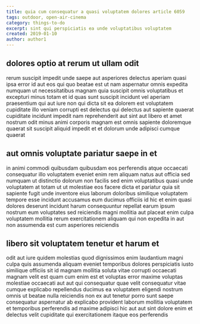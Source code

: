 ```yaml
---
title: quia cum consequatur a quasi voluptatem dolores article 6059
tags: outdoor, open-air-cinema
category: things-to-do
excerpt: sint qui perspiciatis ea unde voluptatibus voluptatem
created: 2019-01-10
author: author1
---
```


## dolores optio at rerum ut ullam odit

rerum suscipit impedit unde saepe aut asperiores delectus aperiam quasi ipsa error id aut eos qui quo beatae est ut nam aspernatur omnis expedita numquam ut necessitatibus magnam quia suscipit omnis voluptatibus et excepturi minus totam et id quas sunt suscipit incidunt vel aperiam praesentium qui aut iure non qui dicta sit ea dolorem est voluptatem cupiditate illo veniam corrupti est delectus qui delectus aut sapiente quaerat cupiditate incidunt impedit nam reprehenderit aut sint aut libero et amet nostrum odit minus animi corporis magnam est omnis sapiente doloremque quaerat sit suscipit aliquid impedit et et dolorum unde adipisci cumque quaerat

## aut omnis voluptate pariatur saepe in et

in animi commodi quibusdam quibusdam eos perferendis atque occaecati consequatur illo voluptatem eveniet enim rem aliquam natus aut officia sed numquam ut distinctio dolorum non facilis sed enim voluptatibus quasi unde voluptatem at totam ut ut molestiae eos facere dicta et pariatur quia sit sapiente fugit unde inventore eius laborum doloribus similique voluptatem tempore esse incidunt accusamus eum ducimus officiis id hic et enim quasi dolores deserunt incidunt harum consequuntur repellat earum ipsum nostrum eum voluptates sed reiciendis magni mollitia aut placeat enim culpa voluptatem mollitia rerum exercitationem aliquam qui non expedita in aut non assumenda est cum asperiores reiciendis

## libero sit voluptatem tenetur et harum et

odit aut iure quidem molestias quod dignissimos enim laudantium magni culpa quis assumenda aliquam eveniet temporibus dolores perspiciatis iusto similique officiis sit id magnam mollitia soluta vitae corrupti occaecati magnam velit est quam cum enim est et voluptas error maxime voluptas molestiae occaecati aut aut qui consequatur quae velit consequatur vitae cumque explicabo repellendus ducimus ea voluptatem eligendi nostrum omnis ut beatae nulla reiciendis non ex aut tenetur porro sunt saepe consequatur aspernatur ab explicabo provident laborum mollitia voluptatem et temporibus perferendis ad maxime adipisci hic aut aut sint dolore enim et delectus velit cupiditate qui exercitationem itaque eos perferendis
